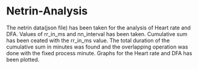 # Netrin-Analysis
The netrin data(json file) has been taken for the analysis of Heart rate and DFA.
Values of rr_in_ms and nn_interval has been taken.
Cumulative sum has been ceated with the rr_in_ms value.
The total duration of the cumulative sum in minutes was found and the overlapping operation was done with the fixed process minute.
Graphs for the Heart rate and DFA has been plotted.
